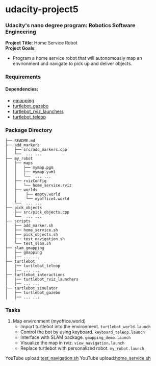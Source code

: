 # udacity-project5
### Udacity's nano degree program: Robotics Software Engineering  
**Project Title**: Home Service Robot   
**Project Goals**: 
- Program a home service robot that will autonomously map an environment and navigate to pick up and deliver objects.

### Requirements
#### Dependencies:
- [gmapping](http://wiki.ros.org/gmapping)
- [turtlebot_gazebo](http://wiki.ros.org/turtlebot_gazebo])
- [turtlebot_rviz_launchers](http://wiki.ros.org/turtlebot_rviz_launchers)
- [turtlebot_teleop](http://wiki.ros.org/turtlebot_teleop)

### Package Directory
``` 
├── README.md 
├── add_markers  
│   ├── src/add_markers.cpp 
│   └──  ... ... 
├── my_robot
│   ├── maps
│   │   ├── mymap.pgm
│   │   ├── mymap.yaml
│   │   └──  ... ...
│   ├── rvizConfig
│   │   └── home_service.rviz
│   ├── worlds
│   │    ├── empty.world
│   │    └── myoffice4.world
│   └──  ... ...
├── pick_objects 
│   ├── src/pick_objects.cpp  
│   └──  ... ...  
├── scripts 
│   ├── add_marker.sh 
│   ├── home_service.sh 
│   ├── pick_objects.sh 
│   ├── test_navigation.sh 
│   └── test_slam.sh 
├── slam_gmapping 
│   ├── gmapping 
│   |── ... ... 
├── turtlebot 
│   |── turtlebot_teleop 
│   |── ... ... 
├── turtlebot_interactions 
│   |── turtlebot_rviz_launchers 
│   |── ... ... 
|── turtlebot_simulator 
│   ├── turtlebot_gazebo 
│   |── ... ... 
```
### Tasks
1. Map environment (myoffice.world)
    - Import turtlebot into the environment. `turtlebot_world.launch`
    - Control the bot by using keyboard. `keyboard_teleop.launch`
    - Interface with SLAM package. `gmapping_demo.launch`
    - Visualize the map in rviz. `view_navigation.launch`
    - Replace turtlebot with personalized robot. `my_robot.launch`

YouTube upload:[test_navigation.sh](https://youtu.be/_3M2Jn7vQnE)
YouTube upload:[home_service.sh](https://youtu.be/kz-dEThbIAo)
